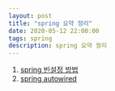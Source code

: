 ```yaml
---
layout: post
title: "spring 요약 정리"
date: 2020-05-12 22:00:00
tags: spring
description: spring 요약 정리
---
```



1. [spring 빈설정 방법](https://yooncheolkim.github.io/2020/05/spring-bean-setting/)
2. [spring autowired](https://yooncheolkim.github.io/2020/05/spring-Autowired/)